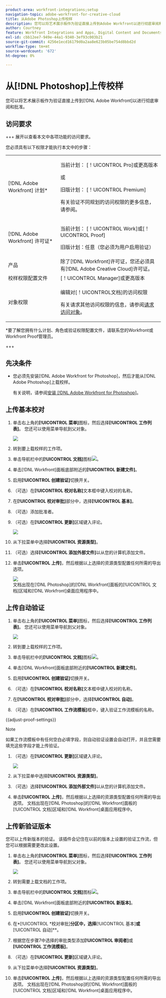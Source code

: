 ```yaml
---
product-area: workfront-integrations;setup
navigation-topic: adobe-workfront-for-creative-cloud
title: 从Adobe Photoshop上传校样
description: 您可以将艺术展示板作为验证直接上传到Adobe Workfront以进行彻底审阅和批准。
author: Courtney
feature: Workfront Integrations and Apps, Digital Content and Documents
exl-id: cbb12ee7-949e-44a1-9340-3ef93c003b21
source-git-commit: 4256e1ecd16179d0a2aa8e623b05be754d8bbd2d
workflow-type: tm+mt
source-wordcount: '672'
ht-degree: 0%

---
```


# 从[!DNL Photoshop]上传校样

您可以将艺术展示板作为验证直接上传到[!DNL Adobe Workfront]以进行彻底审阅和批准。

## 访问要求

+++ 展开以查看本文中各项功能的访问要求。

您必须具有以下权限才能执行本文中的步骤：

<table style="table-layout:auto"> 
 <col> 
 <col> 
 <tbody> 
  <tr> 
   <td role="rowheader">[!DNL Adobe Workfront] 计划*</td> 
   <td> <p>当前计划： [！UICONTROL Pro]或更高版本</p> <p>或</p> <p>旧版计划： [！UICONTROL Premium]</p> <p>有关验证不同规划的访问权限的更多信息，请参阅。</p> </td> 
  </tr> 
  <tr> 
   <td role="rowheader">[!DNL Adobe Workfront] 许可证*</td> 
   <td> <p>当前计划： [！UICONTROL Work]或[！UICONTROL Proof]</p> <p>旧版计划：任意（您必须为用户启用验证）</p> </td> 
  </tr> 
  <tr> 
   <td role="rowheader">产品</td> 
   <td>除了[!DNL Workfront]许可证，您还必须具有[!DNL Adobe Creative Cloud]许可证。</td> 
  </tr> 
  <tr> 
   <td role="rowheader">校样权限配置文件 </td> 
   <td>[！UICONTROL Manager]或更高版本</td> 
  </tr> 
  <tr> 
   <td role="rowheader">对象权限</td> 
   <td> <p>编辑对[！UICONTROL文档]的访问权限</p> <p>有关请求其他访问权限的信息，请参阅<a href="../../workfront-basics/grant-and-request-access-to-objects/request-access.md" class="MCXref xref">请求访问对象</a>。</p> </td> 
  </tr> 
 </tbody> 
</table>

&#42;要了解您拥有什么计划、角色或验证权限配置文件，请联系您的Workfront或Workfront Proof管理员。

+++

## 先决条件

* 您必须先安装[!DNL Adobe Workfront for Photoshop]，然后才能从[!DNL Adobe Photoshop]上载校样。

  有关说明，请参阅[安装 [!DNL Adobe Workfront for Photoshop]](../../workfront-integrations-and-apps/adobe-workfront-for-creative-cloud/wf-cc-install-ps.md)。

## 上传基本校对

1. 单击右上角的&#x200B;**[!UICONTROL 菜单]**&#x200B;图标，然后选择&#x200B;**[!UICONTROL 工作列表]**。 您还可以使用菜单导航到父对象。

   ![](assets/go-back-to-work-list-350x314.png)

1. 转到要上载校样的工作项。
1. 单击导航栏中的&#x200B;**[!UICONTROL 文档]**&#x200B;图标![](assets/documents.png)。
1. 单击[!DNL Workfront]面板底部附近的&#x200B;**[!UICONTROL 新建文件]**。
1. 启用&#x200B;**[!UICONTROL 创建验证]**&#x200B;切换开关。
1. （可选）在&#x200B;**[!UICONTROL 校对名称]**&#x200B;文本框中键入校对的名称。
1. 在&#x200B;**[!UICONTROL 校对审批]**&#x200B;部分中，选择&#x200B;**[!UICONTROL 基本]**。
1. （可选）添加批准者。
1. （可选）在&#x200B;**[!UICONTROL 更新]**&#x200B;区域键入评论。

   ![](assets/add-comment.png)

1. 从下拉菜单中选择&#x200B;**[!UICONTROL 资源类型]**。

1. （可选）选择&#x200B;**[!UICONTROL 添加外部文件]**&#x200B;以从您的计算机添加文件。
1. 单击&#x200B;**[!UICONTROL 上传]**，然后根据以上选择的资源类型配置任何所需的导出选项。

   ![](assets/plugin-files-350x307.png)\
   文档出现在[!DNL Photoshop]的[!DNL Workfront]面板的[!UICONTROL 文档]区域和[!DNL Workfront]桌面应用程序中。


## 上传自动验证

1. 单击右上角的&#x200B;**[!UICONTROL 菜单]**&#x200B;图标，然后选择&#x200B;**[!UICONTROL 工作列表]**。 您还可以使用菜单导航到父对象。

   ![](assets/go-back-to-work-list-350x314.png)

1. 转到要上载校样的工作项。
1. 单击导航栏中的&#x200B;**[!UICONTROL 文档]**&#x200B;图标![](assets/documents.png)。

1. 单击[!DNL Workfront]面板底部附近的&#x200B;**[!UICONTROL 新建文件]**。
1. 启用&#x200B;**[!UICONTROL 创建验证]**&#x200B;切换开关。
1. （可选）在&#x200B;**[!UICONTROL 校对名称]**&#x200B;文本框中键入校对的名称。
1. 在&#x200B;**[!UICONTROL 校对审批]**&#x200B;部分中，选择&#x200B;**[!UICONTROL 自动]**。
1. （可选）在&#x200B;**[!UICONTROL 工作流模板]**&#x200B;框中，键入验证工作流模板的名称。

{{adjust-proof-settings}}

>[!NOTE]
>
> 如果工作流模板中有任何空白必填字段，则自动验证设置会自动打开，并且您需要填充这些字段才能上传验证。


1. （可选）在&#x200B;**[!UICONTROL 更新]**&#x200B;区域键入评论。

   ![](assets/add-comment-automated-approval.png)

1. 从下拉菜单中选择&#x200B;**[!UICONTROL 资源类型]**。
1. （可选）选择&#x200B;**[!UICONTROL 添加外部文件]**&#x200B;以从您的计算机添加文件。
1. 单击&#x200B;**[!UICONTROL 上传]**，然后根据以上选择的资源类型配置任何所需的导出选项。
文档出现在[!DNL Photoshop]的[!DNL Workfront]面板的[!UICONTROL 文档]区域和[!DNL Workfront]桌面应用程序中。

## 上传新验证版本

您可以上传新版本的验证。 该插件会记住在以前的版本上设置的验证工作流，但您可以根据需要更改此设置。

1. 单击右上角的&#x200B;**[!UICONTROL 菜单]**&#x200B;图标，然后选择&#x200B;**[!UICONTROL 工作列表]**。 您还可以使用菜单导航到父对象。

   ![](assets/go-back-to-work-list-350x314.png)

1. 转到需要上载文档的工作项。
1. 单击导航栏中的&#x200B;**[!UICONTROL 文档]**&#x200B;图标![](assets/documents.png)。

1. 单击[!DNL Workfront]面板底部附近的&#x200B;**[!UICONTROL 新版本]**。
1. 启用&#x200B;**[!UICONTROL 创建验证]**&#x200B;切换开关。

1. 在&#x200B;*[!UICONTROL *校对审批]**分区中，选择&#x200B;**[!UICONTROL 基本]**&#x200B;或&#x200B;**[!UICONTROL 自动]**。

1. 根据您在步骤7中选择的审批类型添加&#x200B;**[!UICONTROL 审阅者]**&#x200B;或&#x200B;**[!UICONTROL 工作流模板]**。

1. （可选）在&#x200B;**[!UICONTROL 更新]**&#x200B;区域键入评论。
1. 从下拉菜单中选择&#x200B;**[!UICONTROL 资源类型]**。
1. 单击&#x200B;**[!UICONTROL 上传]**，然后根据以上选择的资源类型配置任何所需的导出选项。
文档出现在[!DNL Photoshop]的[!DNL Workfront]面板的[!UICONTROL 文档]区域和[!DNL Workfront]桌面应用程序中。
